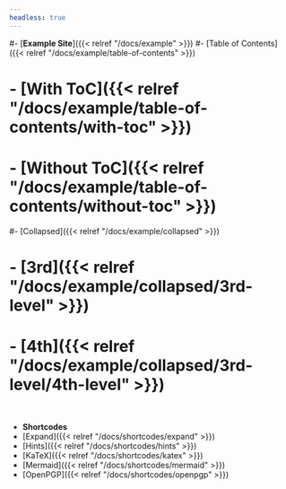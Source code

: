 ```yaml
---
headless: true
---
```


#- [**Example Site**]({{< relref "/docs/example" >}})
#- [Table of Contents]({{< relref "/docs/example/table-of-contents" >}})
#  - [With ToC]({{< relref "/docs/example/table-of-contents/with-toc" >}})
#  - [Without ToC]({{< relref "/docs/example/table-of-contents/without-toc" >}})
#- [Collapsed]({{< relref "/docs/example/collapsed" >}})
#  - [3rd]({{< relref "/docs/example/collapsed/3rd-level" >}})
#    - [4th]({{< relref "/docs/example/collapsed/3rd-level/4th-level" >}})
<br />

- **Shortcodes**
- [Expand]({{< relref "/docs/shortcodes/expand" >}})
- [Hints]({{< relref "/docs/shortcodes/hints" >}})
- [KaTeX]({{< relref "/docs/shortcodes/katex" >}})
- [Mermaid]({{< relref "/docs/shortcodes/mermaid" >}})
- [OpenPGP]({{< relref "/docs/shortcodes/openpgp" >}})
<br />

